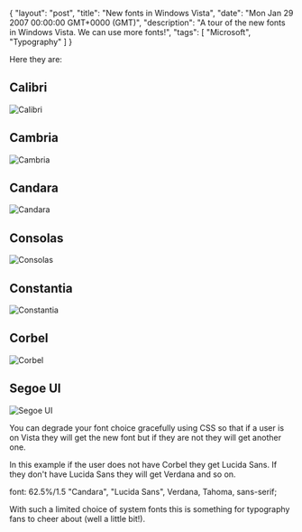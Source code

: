 {
  "layout": "post",
  "title": "New fonts in Windows Vista",
  "date": "Mon Jan 29 2007 00:00:00 GMT+0000 (GMT)",
  "description": "A tour of the new fonts in Windows Vista. We can use more fonts!",
  "tags": [
    "Microsoft",
    "Typography"
  ]
}

Here they are:

## Calibri

![Calibri][1] 

## Cambria

![Cambria][2] 

## Candara

![Candara][3] 

## Consolas

![Consolas][4] 

## Constantia

![Constantia][5] 

## Corbel

![Corbel][6] 

## Segoe UI

![Segoe UI][7] 

You can degrade your font choice gracefully using CSS so that if a user is on Vista they will get the new font but if they are not they will get another one.

In this example if the user does not have Corbel they get Lucida Sans. If they don't have Lucida Sans they will get Verdana and so on. 

font: 62.5%/1.5 "Candara", "Lucida Sans", Verdana, Tahoma, sans-serif;

With such a limited choice of system fonts this is something for typography fans to cheer about (well a little bit!).

 [1]: http://shapeshed.com/images/articles/calibri.png 
 [2]: http://shapeshed.com/images/articles/cambria.png 
 [3]: http://shapeshed.com/images/articles/candara.png 
 [4]: http://shapeshed.com/images/articles/consolas.png 
 [5]: http://shapeshed.com/images/articles/constantia.png 
 [6]: http://shapeshed.com/images/articles/corbel.png 
 [7]: http://shapeshed.com/images/articles/segoe_ui.png 
